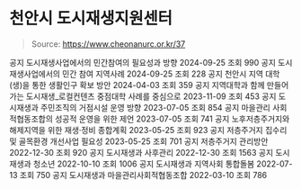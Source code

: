 # 천안시 도시재생지원센터

> Source: https://www.cheonanurc.or.kr/37

공지
도시재생사업에서의 민간참여의 필요성과 방향
2024-09-25
조회
990
공지
도시재생사업에서의 민간 참여 지역사례
2024-09-25
조회
228
공지
천안시 지역 대학(생)을 통한 생활인구 확보 방안
2024-04-03
조회
359
공지
지역대학과 함께 만들어가는 도시재생_로컬컨텐츠 중점대학 사례를 중심으로
2023-11-09
조회
453
공지
도시재생과 주민조직의 거점시설 운영 방향
2023-07-05
조회
854
공지
마을관리 사회적협동조합의 성공적 운영을 위한 제언
2023-07-05
조회
741
공지
노후저층주거지와 해제지역을 위한 재생·정비 종합계획
2023-05-25
조회
923
공지
저층주거지 집수리 및 골목환경 개선사업 필요성
2023-05-25
조회
701
공지
저층주거지 관리방안
2022-12-30
조회
920
공지
도시재생과 사후관리
2022-12-30
조회
1563
공지
도시재생과 청소년
2022-10-10
조회
1006
공지
도시재생과 지역사회 통합돌봄
2022-07-13
조회
750
공지
도시재생과 마을관리사회적협동조합
2022-03-10
조회
786